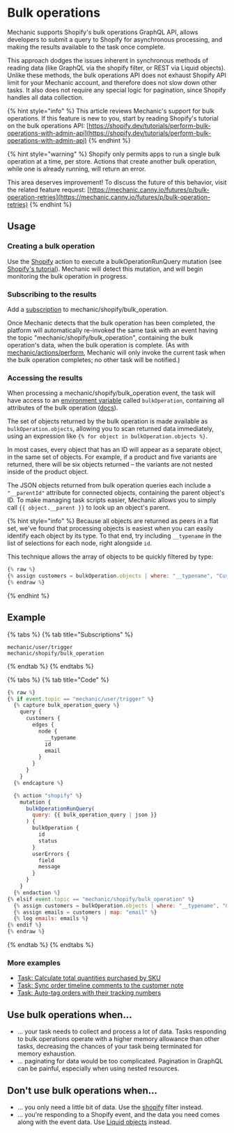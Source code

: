 # Bulk operations

Mechanic supports Shopify's bulk operations GraphQL API, allows developers to submit a query to Shopify for asynchronous processing, and making the results available to the task once complete.

This approach dodges the issues inherent in synchronous methods of reading data (like GraphQL via the shopify filter, or REST via Liquid objects). Unlike these methods, the bulk operations API does not exhaust Shopify API limit for your Mechanic account, and therefore does not slow down other tasks. It also does not require any special logic for pagination, since Shopify handles all data collection.

{% hint style="info" %}
This article reviews Mechanic's support for bulk operations. If this feature is new to you, start by reading Shopify's tutorial on the bulk operations API: [https://shopify.dev/tutorials/perform-bulk-operations-with-admin-api](https://shopify.dev/tutorials/perform-bulk-operations-with-admin-api)
{% endhint %}

{% hint style="warning" %}
Shopify only permits apps to run a single bulk operation at a time, per store. Actions that create another bulk operation, while one is already running, will return an error.

This area deserves improvement! To discuss the future of this behavior, visit the related feature request: [https://mechanic.canny.io/futures/p/bulk-operation-retries](https://mechanic.canny.io/futures/p/bulk-operation-retries)
{% endhint %}

## Usage

### Creating a bulk operation

Use the [Shopify](../../actions/integrations/shopify.md) action to execute a bulkOperationRunQuery mutation (see [Shopify's tutorial](https://shopify.dev/tutorials/perform-bulk-operations-with-admin-api#bulk-query-overview)). Mechanic will detect this mutation, and will begin monitoring the bulk operation in progress.

### Subscribing to the results

Add a [subscription](../../tasks/subscriptions.md) to mechanic/shopify/bulk\_operation.

Once Mechanic detects that the bulk operation has been completed, the platform will automatically re-invoked the same task with an event having the topic "mechanic/shopify/bulk\_operation", containing the bulk operation's data, when the bulk operation is complete. (As with [mechanic/actions/perform](../../../techniques/responding-to-action-results.md), Mechanic will only invoke the current task when the bulk operation completes; no other task will be notified.)

### Accessing the results

When processing a mechanic/shopify/bulk\_operation event, the task will have access to an [environment variable](../../tasks/code/environment-variables.md) called `bulkOperation`, containing all attributes of the bulk operation ([docs](https://shopify.dev/docs/admin-api/graphql/reference/bulk-operations/bulkoperation)).

The set of objects returned by the bulk operation is made available as `bulkOperation.objects`, allowing you to scan returned data immediately, using an expression like `{% for object in bulkOperation.objects %}`.

In most cases, every object that has an ID will appear as a separate object, in the same set of objects. For example, if a product and five variants are returned, there will be six objects returned – the variants are not nested inside of the product object.

The JSON objects returned from bulk operation queries each include a `"__parentId"` attribute for connected objects, containing the parent object's ID. To make managing task scripts easier, Mechanic allows you to simply call `{{ object.__parent }}` to look up an object's parent.

{% hint style="info" %}
Because all objects are returned as peers in a flat set, we've found that processing objects is easiest when you can easily identify each object by its type. To that end, try including `__typename` in the list of selections for each node, right alongside `id`.

This technique allows the array of objects to be quickly filtered by type:

```javascript
{% raw %}
{% assign customers = bulkOperation.objects | where: "__typename", "Customer" %}
{% endraw %}
```
{% endhint %}

## Example

{% tabs %}
{% tab title="Subscriptions" %}
```
mechanic/user/trigger
mechanic/shopify/bulk_operation
```
{% endtab %}
{% endtabs %}

{% tabs %}
{% tab title="Code" %}
```javascript
{% raw %}
{% if event.topic == "mechanic/user/trigger" %}
  {% capture bulk_operation_query %}
    query {
      customers {
        edges {
          node {
            __typename
            id
            email
          }
        }
      }
    }
  {% endcapture %}

  {% action "shopify" %}
    mutation {
      bulkOperationRunQuery(
        query: {{ bulk_operation_query | json }}
      ) {
        bulkOperation {
          id
          status
        }
        userErrors {
          field
          message
        }
      }
    }
  {% endaction %}
{% elsif event.topic == "mechanic/shopify/bulk_operation" %}
  {% assign customers = bulkOperation.objects | where: "__typename", "Customer" %}
  {% assign emails = customers | map: "email" %}
  {% log emails: emails %}
{% endif %}
{% endraw %}
```
{% endtab %}
{% endtabs %}

### More examples

* [Task: Calculate total quantities purchased by SKU](https://usemechanic.com/task/calculate-total-quantities-purchased-by-sku)
* [Task: Sync order timeline comments to the customer note](https://usemechanic.com/task/sync-order-timeline-comments-to-the-customer-note)
* [Task: Auto-tag orders with their tracking numbers](https://usemechanic.com/task/auto-tag-orders-with-their-tracking-numbers)

## Use bulk operations when...

* ... your task needs to collect and process a lot of data. Tasks responding to bulk operations operate with a higher memory allowance than other tasks, decreasing the chances of your task being terminated for memory exhaustion.
* ... paginating for data would be too complicated. Pagination in GraphQL can be painful, especially when using nested resources.

## Don't use bulk operations when...

* ... you only need a little bit of data. Use the [shopify](../../../platform/liquid/filters.md#shopify) filter instead.
* ... you're responding to a Shopify event, and the data you need comes along with the event data. Use [Liquid objects](liquid-objects.md) instead.
